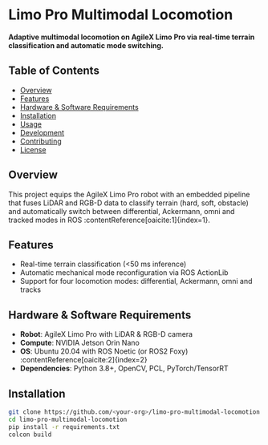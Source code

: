 # Limo Pro Multimodal Locomotion

**Adaptive multimodal locomotion on AgileX Limo Pro via real-time terrain classification and automatic mode switching.** 

## Table of Contents
- [Overview](#overview)
- [Features](#features)
- [Hardware & Software Requirements](#hardware--software-requirements)
- [Installation](#installation)
- [Usage](#usage)
- [Development](#development)
- [Contributing](#contributing)
- [License](#license)

## Overview
This project equips the AgileX Limo Pro robot with an embedded pipeline that fuses LiDAR and RGB-D data to classify terrain (hard, soft, obstacle) and automatically switch between differential, Ackermann, omni and tracked modes in ROS :contentReference[oaicite:1]{index=1}.

## Features
- Real-time terrain classification (<50 ms inference)  
- Automatic mechanical mode reconfiguration via ROS ActionLib  
- Support for four locomotion modes: differential, Ackermann, omni and tracks

## Hardware & Software Requirements
- **Robot**: AgileX Limo Pro with LiDAR & RGB-D camera  
- **Compute**: NVIDIA Jetson Orin Nano  
- **OS**: Ubuntu 20.04 with ROS Noetic (or ROS2 Foxy) :contentReference[oaicite:2]{index=2}  
- **Dependencies**: Python 3.8+, OpenCV, PCL, PyTorch/TensorRT

## Installation
```bash
git clone https://github.com/<your-org>/limo-pro-multimodal-locomotion.git
cd limo-pro-multimodal-locomotion
pip install -r requirements.txt
colcon build

